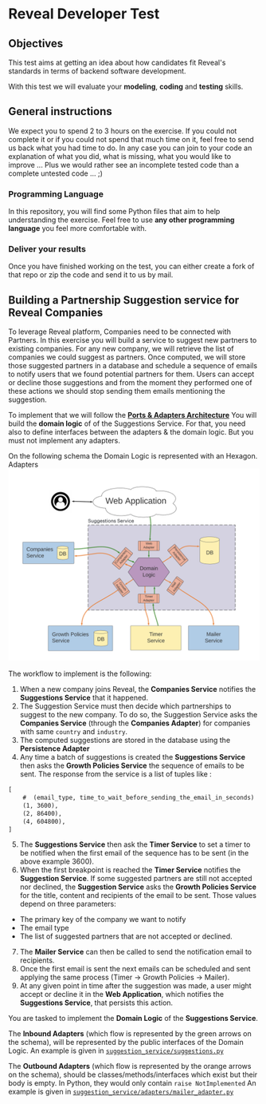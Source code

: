 # Reveal Developer Test


## Objectives

This test aims at getting an idea about how candidates fit Reveal's standards in terms of backend software development.

With this test we will evaluate your **modeling**, **coding** and **testing** skills.


## General instructions

We expect you to spend 2 to 3 hours on the exercise.
If you could not complete it or if you could not spend that much time on it, 
feel free to send us back what you had time to do. In any case you can join to your code
an explanation of what you did, what is missing, what you would like to improve ...
Plus we would rather see an incomplete tested code than a complete untested code ... ;)

### Programming Language

In this repository, you will find some Python files that aim to help understanding the exercise.
Feel free to use **any other programming language** you feel more comfortable with.


### Deliver your results

Once you have finished working on the test, you can either create a fork of that repo 
or zip the code and send it to us by mail.


## Building a Partnership Suggestion service for Reveal Companies


To leverage Reveal platform, Companies need to be connected with Partners.
In this exercise you will build a service to suggest new partners to existing companies.
For any new company, we will retrieve the list of companies we could suggest as partners.
Once computed, we will store those suggested partners in a database and schedule a sequence of emails 
to notify users that we found potential partners for them.
Users can accept or decline those suggestions and from the moment they performed one of these actions we should stop
sending them emails mentioning the suggestion.

To implement that we will follow the **[Ports & Adapters Architecture](https://medium.com/idealo-tech-blog/hexagonal-ports-adapters-architecture-e3617bcf00a0)**
You will build the **domain logic** of of the Suggestions Service.
For that, you need also to define interfaces between the adapters & the domain logic.
But you must not implement any adapters.

On the following schema the Domain Logic is represented with an Hexagon.
Adapters 
![Schema](problem_schema.png)


The workflow to implement is the following:
1. When a new company joins Reveal, the **Companies Service** notifies the **Suggestions Service** that it happened. 
2. The Suggestion Service must then decide which partnerships to suggest to the new company.
To do so, the Suggestion Service asks the **Companies Service** (through the **Companies Adapter**) for companies with same `country` and `industry`.
3. The computed suggestions are stored in the database using the **Persistence Adapter**
4. Any time a batch of suggestions is created the **Suggestions Service** then asks the **Growth Policies Service** the sequence of emails to be sent.
The response from the service is a list of tuples like :
```
[
    #  (email_type, time_to_wait_before_sending_the_email_in_seconds) 
    (1, 3600),
    (2, 86400),
    (4, 604800),
]
```
5. The **Suggestions Service** then ask the **Timer Service** to set a timer to be notified when the first email of the sequence
has to be sent (in the above example 3600).
6. When the first breakpoint is reached the **Timer Service** notifies the **Suggestion Service**.
If some suggested partners are still not accepted nor declined, the **Suggestion Service** asks the **Growth Policies Service**
for the title, content and recipients of the email to be sent. Those values depend on three parameters:
- The primary key of the company we want to notify
- The email type
- The list of suggested partners that are not accepted or declined. 
7. The **Mailer Service** can then be called to send the notification email to recipients.
8. Once the first email is sent the next emails can be scheduled and sent applying the same process 
(Timer -> Growth Policies -> Mailer).
9. At any given point in time after the suggestion was made, a user might accept or decline it in the **Web Application**,
which notifies the **Suggestions Service**, that persists this action.


You are tasked to implement the **Domain Logic** of the **Suggestions Service**.

The **Inbound Adapters** (which flow is represented by the green arrows on the schema), will be represented by the public interfaces of the Domain Logic.
An example is given in [`suggestion_service/suggestions.py`](./suggestion_service/suggestions.py)

The **Outbound Adapters** (which flow is represented by the orange arrows on the schema), should be classes/methods/interfaces which exist but their body is empty. In Python, they would only contain `raise NotImplemented`
An example is given in [`suggestion_service/adapters/mailer_adapter.py`](./suggestion_service/adapters/mailer_adapter.py)

